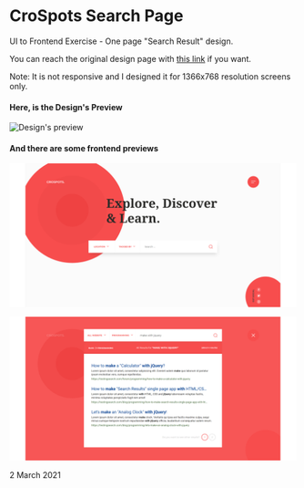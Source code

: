 # CroSpots Search Page
UI to Frontend Exercise - One page "Search Result" design.

You can reach the original design page with [this link](https://dribbble.com/shots/3272972 "CroSpots - Search") if you want.

Note: It is not responsive and I designed it for 1366x768 resolution screens only.

#### Here, is the Design's Preview
![Design's preview](https://cdn.dribbble.com/users/34556/screenshots/3272972/cro-really-final.gif "CroSpots - Search")

#### And there are some frontend previews
![Design's preview](https://github.com/ilyasBilgihan/CroSpots-Search-Page/raw/main/frontend1.png "CroSpots - Frontend Preview 1")

![Design's preview](https://github.com/ilyasBilgihan/CroSpots-Search-Page/raw/main/frontend2.png "CroSpots - Frontend Preview 2")


2 March 2021


